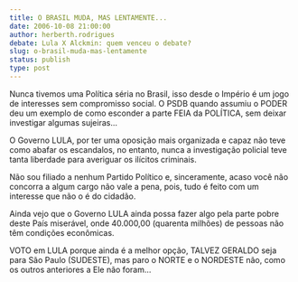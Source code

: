 ```yaml
---
title: O BRASIL MUDA, MAS LENTAMENTE...
date: 2006-10-08 21:00:00
author: herberth.rodrigues
debate: Lula X Alckmin: quem venceu o debate?
slug: o-brasil-muda-mas-lentamente
status: publish 
type: post
---
```


Nunca tivemos uma Política séria no Brasil, isso desde o Império é um jogo de interesses sem compromisso social. O PSDB quando assumiu o PODER deu um exemplo de como esconder a parte FEIA da POLÍTICA, sem deixar investigar algumas sujeiras...


O Governo LULA, por ter uma oposição mais organizada e capaz não teve como abafar os escandalos, no entanto, nunca a investigação policial teve tanta liberdade para averiguar os ilícitos criminais.


Não sou filiado a nenhum Partido Político e, sinceramente, acaso você não concorra a algum cargo não vale a pena, pois, tudo é feito com um interesse que não o é do cidadão.


Ainda vejo que o Governo LULA ainda possa fazer algo pela parte pobre deste País miserável, onde 40.000,00 (quarenta milhões) de pessoas não têm condições econômicas.


VOTO em LULA porque ainda é a melhor opção, TALVEZ GERALDO seja para São Paulo (SUDESTE), mas paro o NORTE e o NORDESTE não, como os outros anteriores a Ele não foram...


 


 


